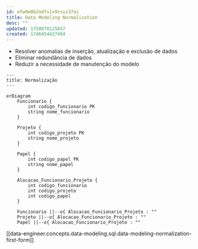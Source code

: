 ```yaml
---
id: efw0m8b2ndfs1v9zsxz37oi
title: Data Modeling Normalization
desc: ""
updated: 1750870125657
created: 1746454427494
---
```


- Resolver anomalias de inserção, atualização e exclusão de dados
- Eliminar redundância de dados
- Reduzir a necessidade de manutenção do modelo

```mermaid
---
title: Normalização
---

erDiagram
    Funcionario {
        int codigo_funcionario PK
        string nome_funcionario
    }

    Projeto {
        int codigo_projeto PK
        string nome_projeto
    }

    Papel {
        int codigo_papel PK
        string nome_papel
    }

    Alocacao_Funcionario_Projeto {
        int codigo_funcionario
        int codigo_projeto
        int codigo_papel
    }

    Funcionario ||--o{ Alocacao_Funcionario_Projeto : ""
    Projeto ||--o{ Alocacao_Funcionario_Projeto : ""
    Papel ||--o{ Alocacao_Funcionario_Projeto : ""
```

[[data-engineer.concepts.data-modeling.sql.data-modeling-normalization-first-form]]
